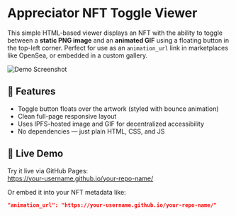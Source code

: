 # Appreciator NFT Toggle Viewer

This simple HTML-based viewer displays an NFT with the ability to toggle between a **static PNG image** and an **animated GIF** using a floating button in the top-left corner. Perfect for use as an `animation_url` link in marketplaces like OpenSea, or embedded in a custom gallery.

![Demo Screenshot](preview.png) <!-- Optional: add a screenshot if desired -->

## 🔧 Features

- Toggle button floats over the artwork (styled with bounce animation)
- Clean full-page responsive layout
- Uses IPFS-hosted image and GIF for decentralized accessibility
- No dependencies — just plain HTML, CSS, and JS

## 🚀 Live Demo

Try it live via GitHub Pages:  
https://your-username.github.io/your-repo-name/

Or embed it into your NFT metadata like:

```json
"animation_url": "https://your-username.github.io/your-repo-name/"
